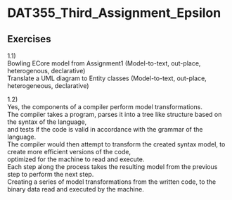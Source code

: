 # DAT355_Third_Assignment_Epsilon

Exercises
----------

1.1)<br>
Bowling ECore model from Assignment1 (Model-to-text, out-place, heterogenous, declarative)<br>
Translate a UML diagram to Entity classes (Model-to-text, out-place, heterogeneous, declarative)

1.2)<br>
Yes, the components of a compiler perform model transformations.<br>
The compiler takes a program, parses it into a tree like structure based on the syntax of the language,<br>
and tests if the code is valid in accordance with the grammar of the language.<br>
The compiler would then attempt to transform the created syntax model, to create more efficient versions of the code,<br>
optimized for the machine to read and execute.<br>
Each step along the process takes the resulting model from the previous step to perform the next step.<br>
Creating a series of model transformations from the written code, to the binary data read and executed by the machine.



